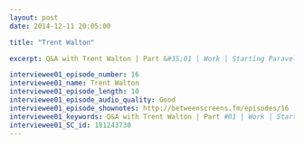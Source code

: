 ```yaml
---
layout: post
date: 2014-12-11 20:05:00

title: "Trent Walton"

excerpt: Q&A with Trent Walton | Part &#35;01 | Work | Starting Paravel & Team | Home | Texas | Famous & infamous

interviewee01_episode_number: 16
interviewee01_name: Trent Walton
interviewee01_episode_length: 10
interviewee01_episode_audio_quality: Good
interviewee01_episode_shownotes: http://betweenscreens.fm/episodes/16
interviewee01_keywords: Q&A with Trent Walton | Part #01 | Work | Starting Paravel & Team | Home | Texas | Famous & infamous
interviewee01_SC_id: 181243730
---
```

